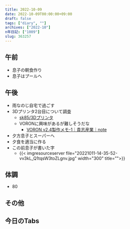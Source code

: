 ```yaml
---
title: 2022-10-09
date: 2022-10-09T00:00:00+09:00
draft: false
tags: ["diary", ""]
archives: ["2022-10"]
n年日記: ["1009"]
slug: 363257
---
```

## 午前
- 息子の朝食作り
- 息子はプールへ
## 午後
- 雨なのじ自宅で過ごす
- 3Dプリンタ2台目について調査
  - [sk85/3Dプリンタ](https://scrapbox.io/sk85/3Dプリンタ)
  - VORONに興味があるが難しそうだな
    - [VORON v2.4製作メモ-1｜貴志産業｜note](https://note.com/tcbjr8d/n/ncec00b94267c)
- 夕方息子とスーパーへ
- 夕食を適当に作る
- この前息子が書いた字
  - {{< imgresourceserver file="20221011-14-35-52-vv3kL_Q1tqsW3toZLgnv.jpg" width="300" title="">}}
## 体調
- 80
## その他
## 今日のTabs